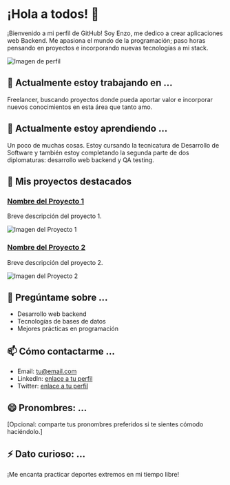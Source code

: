 # ¡Hola a todos! 👋

¡Bienvenido a mi perfil de GitHub! Soy Enzo, me dedico a crear aplicaciones web Backend. Me apasiona el mundo de la programación; paso horas pensando en proyectos e incorporando nuevas tecnologías a mi stack.

![Imagen de perfil](url_de_tu_imagen.jpg)

## 🔭 Actualmente estoy trabajando en ...

Freelancer, buscando proyectos donde pueda aportar valor e incorporar nuevos conocimientos en esta área que tanto amo.

## 🌱 Actualmente estoy aprendiendo ...

Un poco de muchas cosas. Estoy cursando la tecnicatura de Desarrollo de Software y también estoy completando la segunda parte de dos diplomaturas: desarrollo web backend y QA testing.

## 💼 Mis proyectos destacados

### [Nombre del Proyecto 1](enlace_al_proyecto_1)

Breve descripción del proyecto 1.

![Imagen del Proyecto 1](url_imagen_proyecto_1.jpg)

### [Nombre del Proyecto 2](enlace_al_proyecto_2)

Breve descripción del proyecto 2.

![Imagen del Proyecto 2](url_imagen_proyecto_2.jpg)

## 💬 Pregúntame sobre ...

- Desarrollo web backend
- Tecnologías de bases de datos
- Mejores prácticas en programación

## 📫 Cómo contactarme ...

- Email: tu@email.com
- LinkedIn: [enlace a tu perfil](https://www.linkedin.com/tu_perfil)
- Twitter: [enlace a tu perfil](https://www.twitter.com/tu_usuario)

## 😄 Pronombres: ...

[Opcional: comparte tus pronombres preferidos si te sientes cómodo haciéndolo.]

## ⚡ Dato curioso: ...

¡Me encanta practicar deportes extremos en mi tiempo libre!
